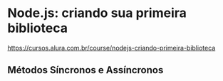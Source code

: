 # Node.js: criando sua primeira biblioteca
https://cursos.alura.com.br/course/nodejs-criando-primeira-biblioteca

## Métodos Síncronos e Assíncronos

